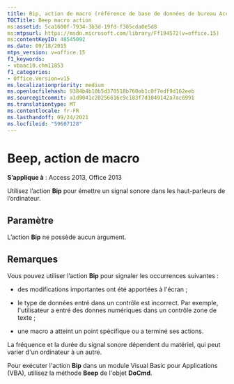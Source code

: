 ```yaml
---
title: Bip, action de macro (référence de base de données de bureau Access)
TOCTitle: Beep macro action
ms:assetid: 5ca1600f-7934-3b3d-19fd-f305cda0e5d8
ms:mtpsurl: https://msdn.microsoft.com/library/Ff194572(v=office.15)
ms:contentKeyID: 48545092
ms.date: 09/18/2015
mtps_version: v=office.15
f1_keywords:
- vbaac10.chm11853
f1_categories:
- Office.Version=v15
ms.localizationpriority: medium
ms.openlocfilehash: 9384b4b10b5d370518b760eb1c0f7edf9d162eeb
ms.sourcegitcommit: a1d9041c20256616c9c183f7d1049142a7ac6991
ms.translationtype: MT
ms.contentlocale: fr-FR
ms.lasthandoff: 09/24/2021
ms.locfileid: "59607128"
---
```

# <a name="beep-macro-action"></a>Beep, action de macro


**S’applique à** : Access 2013, Office 2013

Utilisez l’action **Bip** pour émettre un signal sonore dans les haut-parleurs de l’ordinateur.

## <a name="setting"></a>Paramètre

L’action **Bip** ne possède aucun argument.

## <a name="remarks"></a>Remarques

Vous pouvez utiliser l’action **Bip** pour signaler les occurrences suivantes :

  - des modifications importantes ont été apportées à l'écran ;

  - le type de données entré dans un contrôle est incorrect. Par exemple, l'utilisateur a entré des donnes numériques dans un contrôle zone de texte ;

  - une macro a atteint un point spécifique ou a terminé ses actions.

La fréquence et la durée du signal sonore dépendent du matériel, qui peut varier d'un ordinateur à un autre.

Pour exécuter l'action **Bip** dans un module Visual Basic pour Applications (VBA), utilisez la méthode **Beep** de l'objet **DoCmd**.

